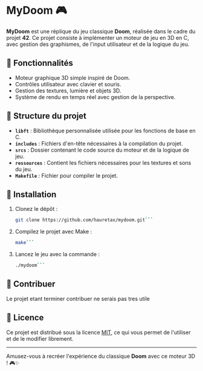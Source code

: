 # MyDoom 🎮

**MyDoom** est une réplique du jeu classique **Doom**, réalisée dans le cadre du projet **42**. Ce projet consiste à implémenter un moteur de jeu en 3D en C, avec gestion des graphismes, de l'input utilisateur et de la logique du jeu.

## 🚀 Fonctionnalités

- Moteur graphique 3D simple inspiré de Doom.
- Contrôles utilisateur avec clavier et souris.
- Gestion des textures, lumière et objets 3D.
- Système de rendu en temps réel avec gestion de la perspective.

## 📂 Structure du projet

- **`libft`** : Bibliothèque personnalisée utilisée pour les fonctions de base en C.
- **`includes`** : Fichiers d'en-tête nécessaires à la compilation du projet.
- **`srcs`** : Dossier contenant le code source du moteur et de la logique de jeu.
- **`ressources`** : Contient les fichiers nécessaires pour les textures et sons du jeu.
- **`Makefile`** : Fichier pour compiler le projet.

## 🚧 Installation

1. Clonez le dépôt :
   ```bash
   git clone https://github.com/hauretax/mydoom.git```
2. Compilez le projet avec Make :
   ```bash
   make```
3. Lancez le jeu avec la commande :
   ```bash
   ./mydoom```
## 🤝 Contribuer

Le projet etant terminer contribuer ne serais pas tres utile 

## 📜 Licence

Ce projet est distribué sous la licence [MIT](LICENSE), ce qui vous permet de l'utiliser et de le modifier librement.

---

Amusez-vous à recréer l'expérience du classique **Doom** avec ce moteur 3D ! 🎮✨
